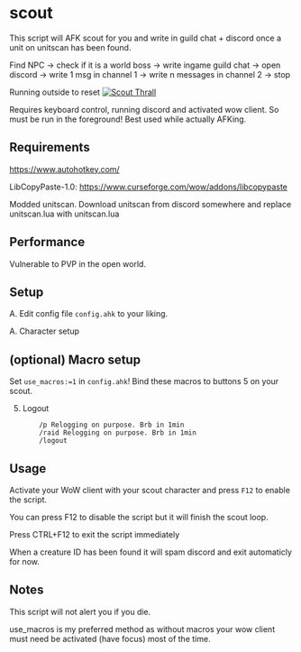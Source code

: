 # scout
This script will AFK scout for you and write in guild chat + discord once a unit on unitscan has been found.

Find NPC -> check if it is a world boss -> write ingame guild chat -> open discord -> write 1 msg in channel 1 -> write n messages in channel 2 -> stop

Running outside to reset
[![Scout Thrall](http://img.youtube.com/vi/S86t6foMFnE/0.jpg)](http://www.youtube.com/watch?v=S86t6foMFnE "Scout Thrall")


Requires keyboard control, running discord and activated wow client. So must be run in the foreground! Best used while actually AFKing. 

## Requirements
https://www.autohotkey.com/

LibCopyPaste-1.0: https://www.curseforge.com/wow/addons/libcopypaste

Modded unitscan. Download unitscan from discord somewhere and replace unitscan.lua with unitscan.lua

## Performance
Vulnerable to PVP in the open world. 

## Setup
A. Edit config file `config.ahk` to your liking. 

A. Character setup

## (optional) Macro setup
Set `use_macros:=1` in `config.ahk`!
Bind these macros to buttons 5 on your scout.

5. Logout
	```
		/p Relogging on purpose. Brb in 1min
		/raid Relogging on purpose. Brb in 1min
		/logout
	```

## Usage
Activate your WoW client with your scout character and press `F12` to enable the script.

You can press F12 to disable the script but it will finish the scout loop. 

Press CTRL+F12 to exit the script immediately

When a creature ID has been found it will spam discord and exit automaticly for now.

## Notes
This script will not alert you if you die.

use_macros is my preferred method as without macros your wow client must need be activated (have focus) most of the time.
